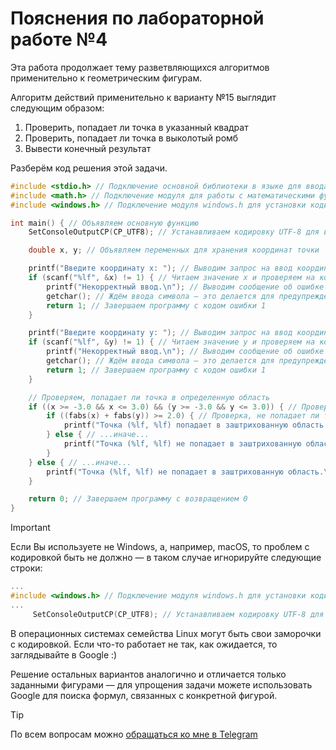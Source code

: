 # Пояснения по лабораторной работе №4

Эта работа продолжает тему разветвляющихся алгоритмов применительно к геометрическим фигурам.

Алгоритм действий применительно к варианту №15 выглядит следующим образом:
1. Проверить, попадает ли точка в указанный квадрат
2. Проверить, попадает ли точка в выколотый ромб
3. Вывести конечный результат

Разберём код решения этой задачи.
```c
#include <stdio.h> // Подключение основной библиотеки в языке для ввода/вывода
#include <math.h> // Подключение модуля для работы с математическими функциями
#include <windows.h> // Подключение модуля windows.h для установки кодировки вывода

int main() { // Объявляем основную функцию
    SetConsoleOutputCP(CP_UTF8); // Устанавливаем кодировку UTF-8 для вывода в консоли русских символов

    double x, y; // Объявляем переменных для хранения координат точки

    printf("Введите координату x: "); // Выводим запрос на ввод координаты x
    if (scanf("%lf", &x) != 1) { // Читаем значение x и проверяем на корректность ввода
        printf("Некорректный ввод.\n"); // Выводим сообщение об ошибке при неверном вводе
        getchar(); // Ждём ввода символа — это делается для предупреждения закрытия окна раньше времени
        return 1; // Завершаем программу с кодом ошибки 1
    }

    printf("Введите координату y: "); // Выводим запрос на ввод координаты y
    if (scanf("%lf", &y) != 1) { // Читаем значение y и проверяем на корректность ввода
        printf("Некорректный ввод.\n"); // Выводим сообщение об ошибке при неверном вводе
        getchar(); // Ждём ввода символа — это делается для предупреждения закрытия окна раньше времени
        return 1; // Завершаем программу с кодом ошибки 1
    }

    // Проверяем, попадает ли точка в определенную область
    if ((x >= -3.0 && x <= 3.0) && (y >= -3.0 && y <= 3.0)) { // Проверяем, лежит ли точка в пределах квадрата [-3,3]x[-3,3]
        if ((fabs(x) + fabs(y)) >= 2.0) { // Проверка, не попадает ли точка в ромб
            printf("Точка (%lf, %lf) попадает в заштрихованную область.\n", x, y); // Выводим сообщение о попадании точки в область
        } else { // ...иначе...
            printf("Точка (%lf, %lf) не попадает в заштрихованную область.\n", x, y); // Выводим сообщение о непопадании точки в область
        }
    } else { // ...иначе...
        printf("Точка (%lf, %lf) не попадает в заштрихованную область.\n", x, y); // Вывод сообщения о непопадании точки в область при выходе за пределы квадрата
    }

    return 0; // Завершаем программу с возвращением 0
}
```

> [!IMPORTANT]
> Если Вы используете не Windows, а, например, macOS, то проблем с кодировкой быть не должно — в таком случае игнорируйте следующие строки:
> ```c
> ...
> #include <windows.h> // Подключение модуля windows.h для установки кодировки вывода
> ...
>      SetConsoleOutputCP(CP_UTF8); // Устанавливаем кодировку UTF-8 для вывода в консоли русских символов: иначе будут иероглифы
> ```
>
> В операционных системах семейства Linux могут быть свои заморочки с кодировкой. Если что-то работает не так, как ожидается, то заглядывайте в Google :)

Решение остальных вариантов аналогично и отличается только заданными фигурами — для упрощения задачи можете использовать Google для поиска формул, связанных с конкретной фигурой.

> [!TIP]
> По всем вопросам можно [обращаться ко мне в Telegram](https://t.me/plunkzy)